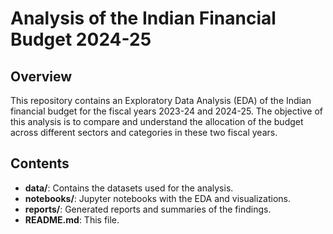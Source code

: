 # Analysis of the Indian Financial Budget 2024-25

## Overview
This repository contains an Exploratory Data Analysis (EDA) of the Indian financial budget for the fiscal years 2023-24 and 2024-25. The objective of this analysis is to compare and understand the allocation of the budget across different sectors and categories in these two fiscal years.

## Contents
- **data/**: Contains the datasets used for the analysis.
- **notebooks/**: Jupyter notebooks with the EDA and visualizations.
- **reports/**: Generated reports and summaries of the findings.
- **README.md**: This file.
